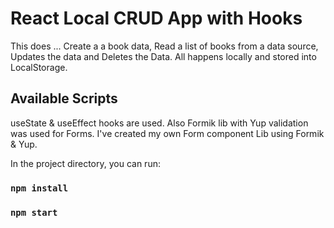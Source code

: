 # React Local CRUD App with Hooks

This does ... Create a a book data, Read a list of books from 
a data source, Updates the data and Deletes the Data. All 
happens locally and stored into LocalStorage. 

## Available Scripts

useState & useEffect hooks are used. Also Formik lib with Yup
validation was used for Forms. I've created my own Form component Lib using Formik & Yup.

In the project directory, you can run:
### `npm install`
### `npm start`

